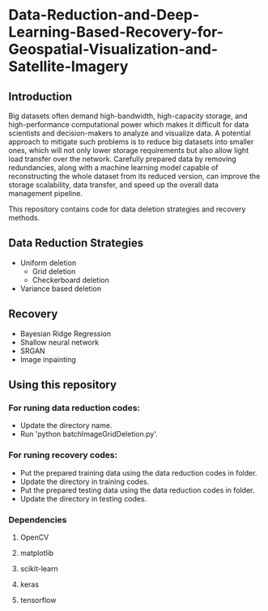 # Data-Reduction-and-Deep-Learning-Based-Recovery-for-Geospatial-Visualization-and-Satellite-Imagery
## Introduction

Big datasets often demand high-bandwidth, high-capacity storage, and high-performance computational power which makes it difficult for data scientists and decision-makers to analyze and visualize data. A potential approach to mitigate such problems is to reduce big datasets into smaller ones, which will not only lower storage requirements but also allow light load transfer over the network. Carefully prepared data by removing redundancies, along with a machine learning model capable of reconstructing the whole dataset from its reduced version, can improve the storage scalability, data transfer, and speed up the overall data management pipeline.

This repository contains code for data deletion strategies and recovery methods.

## Data Reduction Strategies

* Uniform deletion
   * Grid deletion
   * Checkerboard deletion
* Variance based deletion

## Recovery
* Bayesian Ridge Regression
* Shallow neural network
* SRGAN
* Image inpainting


## Using this repository
### For runing data reduction codes:
* Update the directory name.
* Run 'python batchImageGridDeletion.py'.
### For runing recovery codes:
* Put the prepared training data using the data reduction codes in folder.
* Update the directory in training codes.
* Put the prepared testing data using the data reduction codes in folder.
* Update the directory in testing codes.
### Dependencies
1. OpenCV

2. matplotlib

3. scikit-learn

4. keras

5. tensorflow
